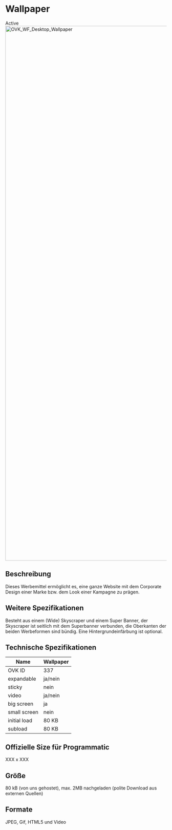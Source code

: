 # Wallpaper
<span class="badge badge--success">Active</span>
<img width="2500" height="1667" alt="OVK_WF_Desktop_Wallpaper" src="https://github.com/user-attachments/assets/e3201322-fc17-433a-bd79-c4bc977069c5" />


## Beschreibung
Dieses Werbemittel ermöglicht es, eine ganze Website mit dem Corporate Design einer Marke bzw. dem Look einer Kampagne zu prägen.

## Weitere Spezifikationen
Besteht aus einem (Wide) Skyscraper und einem Super Banner, der Skyscraper ist seitlich mit dem Superbanner verbunden, die Oberkanten der beiden Werbeformen sind bündig. Eine Hintergrundeinfärbung ist optional.

## Technische Spezifikationen

| Name           | Wallpaper    |
|----------------|--------------|
| OVK ID         | 337          |
| expandable     | ja/nein      |
| sticky         | nein         |
| video          | ja/nein      |
| big screen     | ja           |
| small screen   | nein         |
| initial load   | 80 KB        |
| subload        | 80 KB        |


## Offizielle Size für Programmatic
XXX x XXX

## Größe
80 kB (von uns gehostet), max. 2MB nachgeladen (polite Download aus externen Quellen)

## Formate
JPEG, Gif, HTML5 und Video
